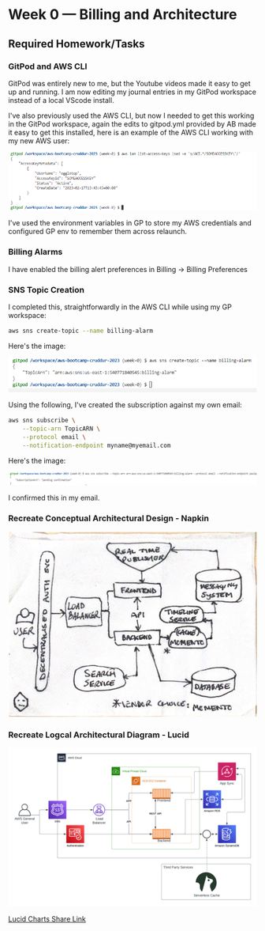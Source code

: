 
# Week 0 — Billing and Architecture

## Required Homework/Tasks

### GitPod and AWS CLI

GitPod was entirely new to me, but the Youtube videos made it easy to get up and running.  I am now editing my journal entries in my GitPod workspace instead of a local VScode install.

I've also previously used the AWS CLI, but now I needed to get this working in the GitPod workspace, again the edits to gitpod.yml provided by AB made it easy to get this installed, here is an example of the AWS CLI working with my new AWS user:

![AWS CLI in GitPod](assets/awscli-gitpod-01.png)

I've used the environment variables in GP to store my AWS credentials and configured GP env to remember them across relaunch.

### Billing Alarms 

I have enabled the billing alert preferences in Billing -> Billing Preferences

### SNS Topic Creation

I completed this, straightforwardly in the AWS CLI while using my GP workspace:

```sh
aws sns create-topic --name billing-alarm
```
Here's the image:

![AWS CLI in GitPod](assets/create-sns-topic-01.png)


Using the following, I've created the subscription against my own email:

```sh
aws sns subscribe \
    --topic-arn TopicARN \
    --protocol email \
    --notification-endpoint myname@myemail.com
```

Here's the image:

![AWS CLI in GitPod](assets/create-sns-topic-02.png)

I confirmed this in my email.


### Recreate Conceptual Architectural Design - Napkin

![Cruddur Conceptual Design](assets/conceptual-napkin-architecture-recreation-diag.png)


### Recreate Logcal Architectural Diagram - Lucid

![Cruddur Conceptual Design](assets/Cruddur-Logical-Diagram.png)

[Lucid Charts Share Link](https://lucid.app/lucidchart/431475ba-5e01-4738-8b24-c06acb84100c/edit?viewport_loc=-282%2C-86%2C2408%2C1592%2C0_0&invitationId=inv_2df85908-1a39-4f63-8b20-ae36742f2ed1)
 
